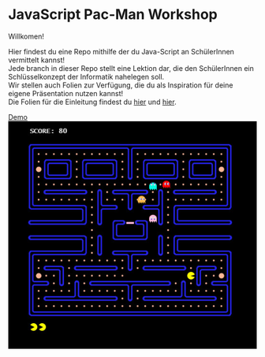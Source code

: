 JavaScript Pac-Man Workshop
=====================================

Willkomen!  

Hier findest du eine Repo mithilfe der du Java-Script an SchülerInnen vermittelt kannst!  
Jede branch in dieser Repo stellt eine Lektion dar, die den SchülerInnen ein Schlüsselkonzept der Informatik nahelegen soll.  
Wir stellen auch Folien zur Verfügung, die du als Inspiration für deine eigene Präsentation nutzen kannst!  
Die Folien für die Einleitung findest du [hier](https://docs.google.com/presentation/d/1q9fJFV1qtXJLxE2v2TH3edGnlfD2hmvqa_0ILhPj6kk/edit?usp=sharing) und [hier](https://docs.google.com/presentation/d/1fmqR0JnGWzjMxeG88iPnUuziESTq3_zuCdRXopszSX4/edit?usp=sharing).

[Demo](http://newagebegins.github.com/pacman/Pacman.html)  
![Screenshot of the Pacman game](screenshot.jpg)

